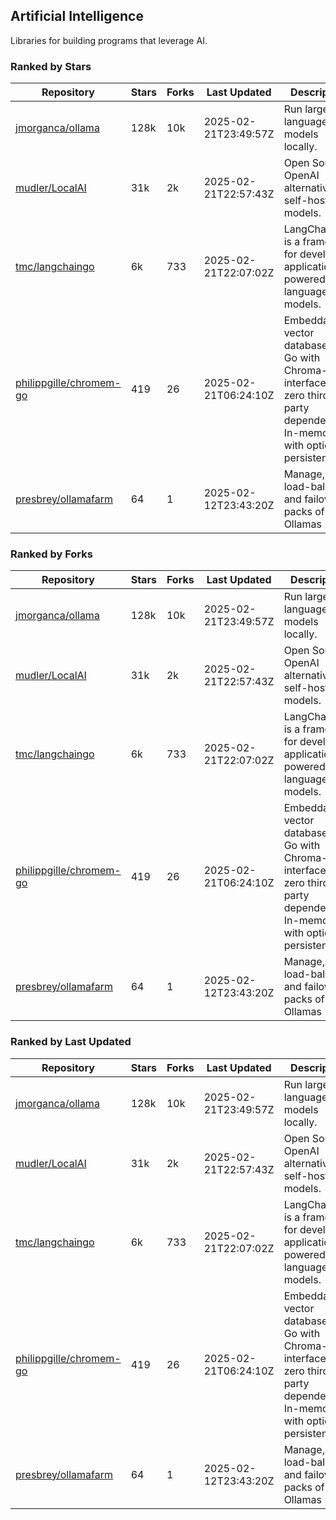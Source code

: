 ## Artificial Intelligence

Libraries for building programs that leverage AI.

### Ranked by Stars

| Repository | Stars | Forks | Last Updated | Description | 
|------------|-------|-------|--------------|-------------|
| [jmorganca/ollama](https://github.com/jmorganca/ollama) | 128k | 10k | 2025-02-21T23:49:57Z |  Run large language models locally. |
| [mudler/LocalAI](https://github.com/mudler/LocalAI) | 31k | 2k | 2025-02-21T22:57:43Z |  Open Source OpenAI alternative, self-host AI models. |
| [tmc/langchaingo](https://github.com/tmc/langchaingo) | 6k | 733 | 2025-02-21T22:07:02Z |  LangChainGo is a framework for developing applications powered by language models. |
| [philippgille/chromem-go](https://github.com/philippgille/chromem-go) | 419 | 26 | 2025-02-21T06:24:10Z |  Embeddable vector database for Go with Chroma-like interface and zero third-party dependencies. In-memory with optional persistence. |
| [presbrey/ollamafarm](https://github.com/presbrey/ollamafarm) | 64 | 1 | 2025-02-12T23:43:20Z |  Manage, load-balance, and failover packs of Ollamas |

### Ranked by Forks

| Repository | Stars | Forks | Last Updated | Description | 
|------------|-------|-------|--------------|-------------|
| [jmorganca/ollama](https://github.com/jmorganca/ollama) | 128k | 10k | 2025-02-21T23:49:57Z |  Run large language models locally. |
| [mudler/LocalAI](https://github.com/mudler/LocalAI) | 31k | 2k | 2025-02-21T22:57:43Z |  Open Source OpenAI alternative, self-host AI models. |
| [tmc/langchaingo](https://github.com/tmc/langchaingo) | 6k | 733 | 2025-02-21T22:07:02Z |  LangChainGo is a framework for developing applications powered by language models. |
| [philippgille/chromem-go](https://github.com/philippgille/chromem-go) | 419 | 26 | 2025-02-21T06:24:10Z |  Embeddable vector database for Go with Chroma-like interface and zero third-party dependencies. In-memory with optional persistence. |
| [presbrey/ollamafarm](https://github.com/presbrey/ollamafarm) | 64 | 1 | 2025-02-12T23:43:20Z |  Manage, load-balance, and failover packs of Ollamas |

### Ranked by Last Updated

| Repository | Stars | Forks | Last Updated | Description | 
|------------|-------|-------|--------------|-------------|
| [jmorganca/ollama](https://github.com/jmorganca/ollama) | 128k | 10k | 2025-02-21T23:49:57Z |  Run large language models locally. |
| [mudler/LocalAI](https://github.com/mudler/LocalAI) | 31k | 2k | 2025-02-21T22:57:43Z |  Open Source OpenAI alternative, self-host AI models. |
| [tmc/langchaingo](https://github.com/tmc/langchaingo) | 6k | 733 | 2025-02-21T22:07:02Z |  LangChainGo is a framework for developing applications powered by language models. |
| [philippgille/chromem-go](https://github.com/philippgille/chromem-go) | 419 | 26 | 2025-02-21T06:24:10Z |  Embeddable vector database for Go with Chroma-like interface and zero third-party dependencies. In-memory with optional persistence. |
| [presbrey/ollamafarm](https://github.com/presbrey/ollamafarm) | 64 | 1 | 2025-02-12T23:43:20Z |  Manage, load-balance, and failover packs of Ollamas |

